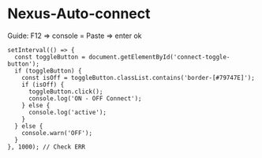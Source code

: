 # Nexus-Auto-connect
Guide: F12 => console = Paste => enter ok

```
setInterval(() => {
  const toggleButton = document.getElementById('connect-toggle-button');
  if (toggleButton) {
    const isOff = toggleButton.classList.contains('border-[#79747E]');
    if (isOff) {
      toggleButton.click();
      console.log('ON - OFF Connect');
    } else {
      console.log('active');
    }
  } else {
    console.warn('OFF');
  }
}, 1000); // Check ERR
```
